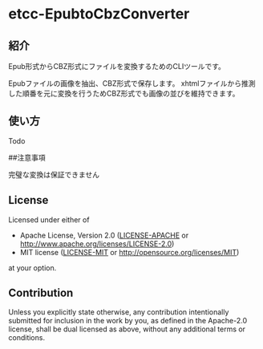 # etcc-EpubtoCbzConverter

## 紹介

Epub形式からCBZ形式にファイルを変換するためのCLIツールです。

Epubファイルの画像を抽出、CBZ形式で保存します。
xhtmlファイルから推測した順番を元に変換を行うためCBZ形式でも画像の並びを維持できます。

## 使い方

Todo

##注意事項

完璧な変換は保証できません

## License

Licensed under either of

 * Apache License, Version 2.0
   ([LICENSE-APACHE](LICENSE-APACHE) or http://www.apache.org/licenses/LICENSE-2.0)
 * MIT license
   ([LICENSE-MIT](LICENSE-MIT) or http://opensource.org/licenses/MIT)

at your option.

## Contribution

Unless you explicitly state otherwise, any contribution intentionally submitted
for inclusion in the work by you, as defined in the Apache-2.0 license, shall be
dual licensed as above, without any additional terms or conditions.
